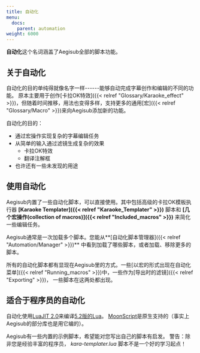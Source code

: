 ```yaml
---
title: 自动化
menu:
  docs:
    parent: automation
weight: 6000
---
```


**自动化**这个名词涵盖了Aegisub全部的脚本功能。

## 关于自动化

自动化的目的单纯得就像名字一样------能够自动完成字幕创作和编辑的不同的功能。
原本主要用于创作\[卡拉OK特效\]({{\< relref "Glossary/Karaoke_effect" >}})，但随着时间推移，用法也变得多样，支持更多的通用\[宏\]({{\< relref "Glossary/Macro" >}})来向Aegisub添加新的功能。

自动化的目的：

- 通过宏操作实现复杂的字幕编辑任务
- 从简单的输入通过滤镜生成复杂的效果
  - 卡拉OK特效
  - 翻译注解框
- 也许还有一些未发现的用途

## 使用自动化

Aegisub内置了一些自动化脚本，可以直接使用。其中包括高级的卡拉OK模板执行器
**\[Karaoke Templater\]({{\< relref "Karaoke_Templater" >}})** 脚本和
**\[几个宏操作(collection of macros)\]({{\< relref "Included_macros" >}})**
来简化一些编辑任务。

Aegisub通常是一次加载多个脚本。您能从\*\*\[自动化脚本管理器\]({{\< relref "Automation/Manager" >}})\*\*
中看到加载了哪些脚本，或者加载、移除更多的脚本。

所有的自动化脚本都有显现在Aegisub里的方式。一些\[以宏的形式出现在自动化菜单\]({{\< relref "Running_macros" >}})中，一些作为\[导出时的滤镜\]({{\< relref "Exporting" >}})，
一些脚本在这两处都出现。

## 适合于程序员的自动化

自动化使用[LuaJIT
2.0](http://luajit.org/)来编译[5.2版的Lua](http://www.lua.org/manual/5.2/)。
[MoonScript](http://www.moonscript.org)是原生支持的（事实上Aegisub的部分库也是用它编的）。

Aegisub有一些内置的示例脚本，希望能对您写出自己的脚本有启发。
警告：除非您是经验丰富的程序员， *kara-templater.lua*
脚本不是一个好的学习起点！

